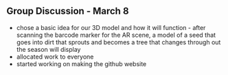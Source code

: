 ## Group Discussion - March 8
- chose a basic idea for our 3D model and how it will function - after scanning the barcode marker for the AR scene, a model of a seed that goes into dirt that sprouts and becomes a tree that changes through out the season will display
- allocated work to everyone
- started working on making the github website
